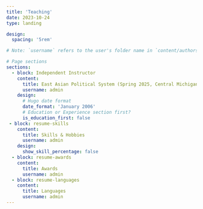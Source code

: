 ```yaml
---
title: 'Teaching'
date: 2023-10-24
type: landing

design:
  spacing: '5rem'

# Note: `username` refers to the user's folder name in `content/authors/`

# Page sections
sections:
  - block: Independent Instructor
    content:
      title: East Asian Political System (Spring 2025, Central Michigan University)
      username: admin
    design:
      # Hugo date format
      date_format: 'January 2006'
      # Education or Experience section first?
      is_education_first: false
 - block: resume-skills
    content:
      title: Skills & Hobbies
      username: admin
    design:
      show_skill_percentage: false
  - block: resume-awards
    content:
      title: Awards
      username: admin
  - block: resume-languages
    content:
      title: Languages
      username: admin
---
```

